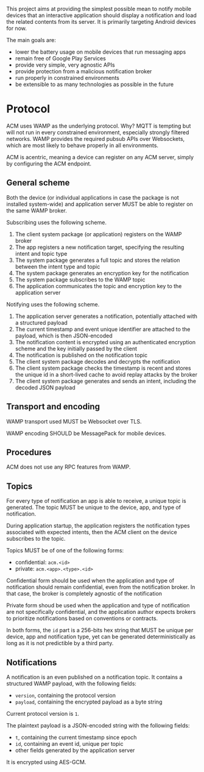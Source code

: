 This project aims at providing the simplest possible mean to notify mobile
devices that an interactive application should display a notification and
load the related contents from its server. It is primarily targeting
Android devices for now.

The main goals are:
 - lower the battery usage on mobile devices that run messaging apps
 - remain free of Google Play Services
 - provide very simple, very agnostic APIs
 - provide protection from a malicious notification broker
 - run properly in constrained environments
 - be extensible to as many technologies as possible in the future

Protocol
========

ACM uses WAMP as the underlying protocol. Why? MQTT is tempting but will
not run in every constrained environment, especially strongly filtered
networks. WAMP provides the required pubsub APIs over Websockets, which
are most likely to behave properly in all environments.

ACM is acentric, meaning a device can register on any ACM server, simply
by configuring the ACM endpoint. 

General scheme
--------------

Both the device (or individual applications in case the package is not
installed system-wide) and application server MUST be able to register
on the same WAMP broker.

Subscribing uses the following scheme.

1. The client system package (or application) registers on the WAMP
   broker
2. The app registers a new notification target, specifying the resulting
   intent and topic type
3. The system package generates a full topic and stores the relation
   between the intent type and topic
4. The system package generates an encryption key for the notification
5. The system package subscribes to the WAMP topic
6. The application communicates the topic and encryption key to the
   application server

Notifying uses the following scheme.

1. The application server generates a notification, potentially
   attached with a structured payload
2. The current timestamp and event unique identifier are attached
   to the payload, which is then JSON-encoded
3. The notification content is encrypted using an authenticated
   encryption scheme and the key initially passed by the client
4. The notification is published on the notification topic
5. The client system package decodes and decrypts the notification
6. The client system package checks the timestamp is recent and stores
   the unique id in a short-lived cache to avoid replay attacks by the
   broker
7. The client system package generates and sends an intent, including
   the decoded JSON payload

Transport and encoding
----------------------

WAMP transport used MUST be Websocket over TLS.

WAMP encoding SHOULD be MessagePack for mobile devices.

Procedures
----------

ACM does not use any RPC features from WAMP.

Topics
------

For every type of notification an app is able to receive, a unique topic
is generated. The topic MUST be unique to the device, app, and type of
notification.

During application startup, the application registers the notification
types associated with expected intents, then the ACM client on the device
subscribes to the topic.

Topics MUST be of one of the following forms:

 - confidential: `acm.<id>`
 - private: `acm.<app>.<type>.<id>`

Confidential form should be used when the application and type of notification
should remain confidential, even from the notification broker. In that case,
the broker is completely agnostic of the notification

Private form shoud be used when the application and type of notification
are not specifically confidential, and the application author expects brokers
to prioritize notifications based on conventions or contracts.

In both forms, the `id` part is a 256-bits hex string that MUST be unique per
device, app and notification type, yet can be generated deterministically as
long as it is not predictible by a third party.

Notifications
-------------

A notification is an even published on a notification topic. It contains
a structured WAMP payload, with the following fields:

 - `version`, containing the protocol version
 - `payload`, containing the encrypted payload as a byte string

Current protocol version is `1`.

The plaintext payload is a JSON-encoded string with the following fields:

 - `t`, containing the current timestamp since epoch
 - `id`, containing an event id, unique per topic
 - other fields generated by the application server

It is encrypted using AES-GCM.

